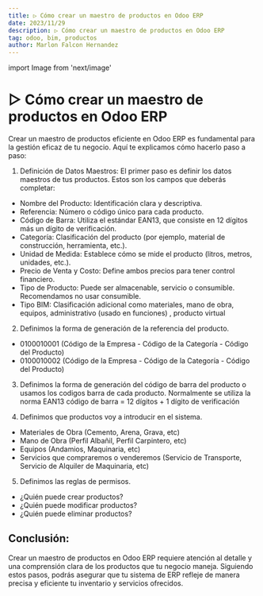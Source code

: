 ```yaml
---
title: ▷ Cómo crear un maestro de productos en Odoo ERP
date: 2023/11/29
description: ▷ Cómo crear un maestro de productos en Odoo ERP
tag: odoo, bim, productos
author: Marlon Falcon Hernandez
---
```

import Image from 'next/image'

#  ▷ Cómo crear un maestro de productos en Odoo ERP
Crear un maestro de productos eficiente en Odoo ERP es fundamental para la gestión eficaz de tu negocio. Aquí te explicamos cómo hacerlo paso a paso:

1. Definición de Datos Maestros:
El primer paso es definir los datos maestros de tus productos. Estos son los campos que deberás completar:
* Nombre del Producto: Identificación clara y descriptiva.
* Referencia: Número o código único para cada producto.
* Código de Barra: Utiliza el estándar EAN13, que consiste en 12 dígitos más un dígito de verificación.
* Categoría: Clasificación del producto (por ejemplo, material de construcción, herramienta, etc.).
* Unidad de Medida: Establece cómo se mide el producto (litros, metros, unidades, etc.).
* Precio de Venta y Costo: Define ambos precios para tener control financiero.
* Tipo de Producto: Puede ser almacenable, servicio o consumible. Recomendamos no usar consumible.
* Tipo BIM: Clasificación adicional como materiales, mano de obra, equipos, administrativo (usado en funciones) , producto virtual

2. Definimos la forma de generación de la referencia del producto.
* 0100010001  (Código de la Empresa - Código de la Categoría - Código del Producto)
* 0100010002  (Código de la Empresa - Código de la Categoría - Código del Producto)

3. Definimos la forma de generación del código de barra del producto o usamos los codigos barra de cada producto. Normalmente se utiliza la norma EAN13
código de barra = 12 dígitos + 1 dígito de verificación

4. Definimos que productos voy a introducir en el sistema.
* Materiales de Obra (Cemento, Arena, Grava, etc)
* Mano de Obra (Perfil Albañil, Perfil Carpintero, etc)
* Equipos (Andamios, Maquinaria, etc)
* Servicios que compraremos o venderemos (Servicio de Transporte, Servicio de Alquiler de Maquinaria, etc)

5. Definimos las reglas de permisos.
* ¿Quién puede crear productos?
* ¿Quién puede modificar productos?
* ¿Quién puede eliminar productos?

## Conclusión:
Crear un maestro de productos en Odoo ERP requiere atención al detalle y una comprensión clara de los productos que tu negocio maneja. Siguiendo estos pasos, podrás asegurar que tu sistema de ERP refleje de manera precisa y eficiente tu inventario y servicios ofrecidos.
